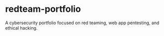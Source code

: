 # redteam-portfolio
A cybersecurity portfolio focused on red teaming, web app pentesting, and ethical hacking.
